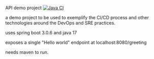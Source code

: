 API demo project
[![Java CI](https://github.com/PerlaBam/apiDemo-sdet/actions/workflows/apiDemo-build.yaml/badge.svg)](https://github.com/PerlaBam/apiDemo-sdet/actions/workflows/apiDemo-build.yaml)

a demo project to be used to exemplify 
the CI/CD process and other technologies 
around the DevOps and SRE practices.


uses spring boot 3.0.6 and java 17

exposes a single "Hello world" endpoint
at localhost:8080/greeting

needs maven to run.

~~~